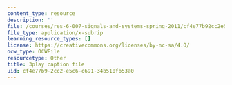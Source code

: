 ```yaml
---
content_type: resource
description: ''
file: /courses/res-6-007-signals-and-systems-spring-2011/cf4e77b92cc2e5c6c69134b510fb53a0_GrnYlDAsmuA.srt
file_type: application/x-subrip
learning_resource_types: []
license: https://creativecommons.org/licenses/by-nc-sa/4.0/
ocw_type: OCWFile
resourcetype: Other
title: 3play caption file
uid: cf4e77b9-2cc2-e5c6-c691-34b510fb53a0
---
```

